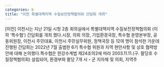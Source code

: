 ```yaml
---
categories: b
title: "이천 특별대책지역 수질보전정책협의회 간담회 개최"
---
```

[이천] 이천시는 지난 21일 시청 2층 회의실에서 특별대책지역 수질보전정책협의회 (이하 ’특수협‘) 간담회를 개최 했다.시장, 의회 의장, 기업환경국장, 특수협 운영본부장, 공동위원장, 이천시 주민대표, 이천시 주민실무위원, 정책국장 등 12여 명이 참석한 가운데 진행된 간담회는 2022년 7월 출범한 6기 특수협 위원과 지역 현안사항 및 상호 협력방안에 대해 논의했다.특수협은 한강수계법 제24조의2에 따라 2003.11.11.(구. 팔당호 수질정책협의회) 설립되어, 환경부와 팔당 7개 시&#12539;군 지자체 및 의회, 지역주